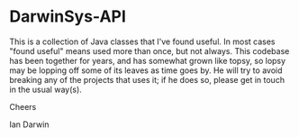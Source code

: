 DarwinSys-API
=============

This is a collection of Java classes that I've found useful.
In most cases "found useful" means used more than once,
but not always. This codebase has been together for years,
and has somewhat grown like topsy, so lopsy may be lopping
off some of its leaves as time goes by. He will try to avoid
breaking any of the projects that uses it; if he does so, please
get in touch in the usual way(s).

Cheers

Ian Darwin

